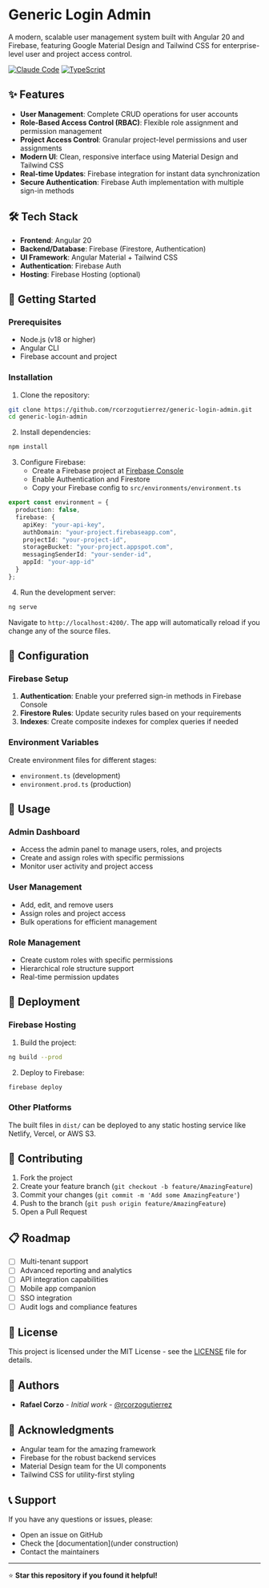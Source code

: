 # Generic Login Admin

A modern, scalable user management system built with Angular 20 and Firebase, featuring Google Material Design and Tailwind CSS for enterprise-level user and project access control.

[![Claude Code](https://img.shields.io/badge/Powered%20by-Claude%20Code-orange?style=for-the-badge)](https://claude.ai/code)
[![TypeScript](https://img.shields.io/badge/Built%20with-TypeScript-3178C6?style=for-the-badge&logo=typescript)](https://www.typescriptlang.org/)

## ✨ Features

- **User Management**: Complete CRUD operations for user accounts
- **Role-Based Access Control (RBAC)**: Flexible role assignment and permission management
- **Project Access Control**: Granular project-level permissions and user assignments
- **Modern UI**: Clean, responsive interface using Material Design and Tailwind CSS
- **Real-time Updates**: Firebase integration for instant data synchronization
- **Secure Authentication**: Firebase Auth implementation with multiple sign-in methods

## 🛠️ Tech Stack

- **Frontend**: Angular 20
- **Backend/Database**: Firebase (Firestore, Authentication)
- **UI Framework**: Angular Material + Tailwind CSS
- **Authentication**: Firebase Auth
- **Hosting**: Firebase Hosting (optional)

## 🚀 Getting Started

### Prerequisites

- Node.js (v18 or higher)
- Angular CLI
- Firebase account and project

### Installation

1. Clone the repository:
```bash
git clone https://github.com/rcorzogutierrez/generic-login-admin.git
cd generic-login-admin
```

2. Install dependencies:
```bash
npm install
```

3. Configure Firebase:
   - Create a Firebase project at [Firebase Console](https://console.firebase.google.com/)
   - Enable Authentication and Firestore
   - Copy your Firebase config to `src/environments/environment.ts`

```typescript
export const environment = {
  production: false,
  firebase: {
    apiKey: "your-api-key",
    authDomain: "your-project.firebaseapp.com",
    projectId: "your-project-id",
    storageBucket: "your-project.appspot.com",
    messagingSenderId: "your-sender-id",
    appId: "your-app-id"
  }
};
```

4. Run the development server:
```bash
ng serve
```

Navigate to `http://localhost:4200/`. The app will automatically reload if you change any of the source files.

## 🔧 Configuration

### Firebase Setup

1. **Authentication**: Enable your preferred sign-in methods in Firebase Console
2. **Firestore Rules**: Update security rules based on your requirements
3. **Indexes**: Create composite indexes for complex queries if needed

### Environment Variables

Create environment files for different stages:
- `environment.ts` (development)
- `environment.prod.ts` (production)

## 📱 Usage

### Admin Dashboard
- Access the admin panel to manage users, roles, and projects
- Create and assign roles with specific permissions
- Monitor user activity and project access

### User Management
- Add, edit, and remove users
- Assign roles and project access
- Bulk operations for efficient management

### Role Management
- Create custom roles with specific permissions
- Hierarchical role structure support
- Real-time permission updates

## 🚀 Deployment

### Firebase Hosting

1. Build the project:
```bash
ng build --prod
```

2. Deploy to Firebase:
```bash
firebase deploy
```

### Other Platforms

The built files in `dist/` can be deployed to any static hosting service like Netlify, Vercel, or AWS S3.

## 🤝 Contributing

1. Fork the project
2. Create your feature branch (`git checkout -b feature/AmazingFeature`)
3. Commit your changes (`git commit -m 'Add some AmazingFeature'`)
4. Push to the branch (`git push origin feature/AmazingFeature`)
5. Open a Pull Request

## 📋 Roadmap

- [ ] Multi-tenant support
- [ ] Advanced reporting and analytics
- [ ] API integration capabilities
- [ ] Mobile app companion
- [ ] SSO integration
- [ ] Audit logs and compliance features

## 📄 License

This project is licensed under the MIT License - see the [LICENSE](LICENSE) file for details.

## 👥 Authors

- **Rafael Corzo** - *Initial work* - [@rcorzogutierrez](https://github.com/rcorzogutierrez)

## 🙏 Acknowledgments

- Angular team for the amazing framework
- Firebase for the robust backend services
- Material Design team for the UI components
- Tailwind CSS for utility-first styling

## 📞 Support

If you have any questions or issues, please:
- Open an issue on GitHub
- Check the [documentation](under construction)
- Contact the maintainers

---

⭐ **Star this repository if you found it helpful!**
